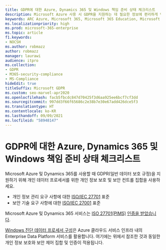 ```yaml
---
title: GDPR에 대한 Azure, Dynamics 365 및 Windows 책임 준비 상태 체크리스트
description: Microsoft Azure 사용 시 GDPR을 지원하는 데 필요한 정보에 편리하게 액세스할 수 있습니다.
keywords: ARC Azure, Microsoft 365, Microsoft 365 Education, Microsoft 365 설명서, GDPR
ms.localizationpriority: high
ms.prod: microsoft-365-enterprise
ms.topic: article
f1.keywords:
- NOCSH
ms.author: robmazz
author: robmazz
manager: laurawi
audience: itpro
ms.collection:
- GDPR
- M365-security-compliance
- MS-Compliance
hideEdit: true
titleSuffix: Microsoft GDPR
ms.custom: seo-marvel-apr2020
ms.openlocfilehash: facb5fbcdc847d70425f3d6aa925ee6bcf7cf3dd
ms.sourcegitcommit: 997dd3f66f65686c2e38b7e30e67add426dce5f3
ms.translationtype: HT
ms.contentlocale: ko-KR
ms.lasthandoff: 09/09/2021
ms.locfileid: "58948147"
---
```

# <a name="azure-dynamics-365-and-windows-accountability-readiness-checklist-for-the-gdpr"></a>GDPR에 대한 Azure, Dynamics 365 및 Windows 책임 준비 상태 체크리스트

Microsoft Azure 및 Dynamics 365를 사용할 때 GDPR(일반 데이터 보호 규정)을 지원하기 위해 개인 데이터 프로세서를 위한 개인 정보 보호 및 보안 컨트롤 집합을 사용하세요.

- 개인 정보 관리 요구 사항에 대한 [ISO/IEC 27701](https://www.iso.org/standard/71670.html) 표준
- 보안 기술 요구 사항에 대한 [ISO/IEC 27001](https://www.iso.org/standard/54534.html) 표준

Microsoft Azure 및 Dynamics 365 서비스는 [ISO 27701(PIMS)](offering-iso-27701.md) [인증을 받았습니다](https://servicetrust.microsoft.com/ViewPage/MSComplianceGuideV3?command=Download&downloadType=Document&downloadId=00af6c3e-7f3e-4e0d-8b0e-79f45ef2cef1&tab=7027ead0-3d6b-11e9-b9e1-290b1eb4cdeb&docTab=7027ead0-3d6b-11e9-b9e1-290b1eb4cdeb_ISO_Reports).

[Windows 진단 데이터 프로세서 구성](/windows/privacy/configure-windows-diagnostic-data-in-your-organization)은 Azure 클라우드 서비스 인프라 내의 Enterprise Data Platform 서비스를 활용합니다.  여기에는 위에서 참조한 것과 동일한 개인 정보 보호와 보안 제어 집합 및 인증이 적용됩니다.
